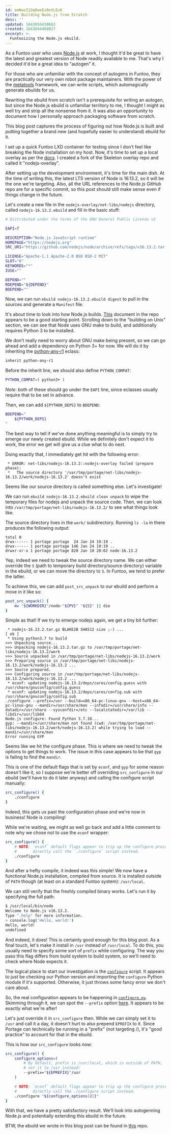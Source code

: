 ```yaml
---
id: emNwzI1Dq0weEz0eXLEsK
title: Building Node.js from Scratch
desc: ''
updated: 1643056430663
created: 1643044468027
excerpt: >-
  Funtooizing the Node.js ebuild.
---
```


As a Funtoo user who uses [Node.js](https://nodejs.org) at work, I thought it'd
be great to have the latest and greatest version of Node readily available to
me. That's why I decided it'd be a great idea to "autogen" it.

For those who are unfamiliar with the concept of autogens in Funtoo, they are
practically our very own robot package maintainers. With the power of the
[metatools](https://code.funtoo.org/bitbucket/users/drobbins/repos/funtoo-metatools/browse)
framework, we can write scripts, which automagically generate ebuilds for us.

Rewriting the ebuild from scratch isn't a prerequisite for writing an
autogen, but since the Node.js ebuild is unfamiliar territory to me,
I thought I might as well try and strip all the nonsense from it. It was also an
opportunity to document how I personally approach packaging software from
scratch.

This blog post captures the process of figuring out how Node.js is built and
putting together a brand new (and hopefully easier to understand) ebuild for it.

I set up a quick Funtoo LXD container for testing since I don't feel like
breaking the Node installation on my host. Now, it's time to set up a local
overlay as per the [docs](https://www.funtoo.org/Creating_Your_Own_Overlay). I
created a fork of the Skeleton overlay repo and called it "nodejs-overlay".

After setting up the development environment, it's time for the main dish. At
the time of writing this, the latest LTS version of Node is 16.13.2, so it will
be the one we're targeting. Also, all the URL references to the Node.js GitHub
repo are for a specific commit, so this post should still make sense even if
things change in the future.

Let's create a new file in the `nodejs-overlay/net-libs/nodejs` directory,
called `nodejs-16.13.2.ebuild` and fill in the basic stuff:

```bash
# Distributed under the terms of the GNU General Public License v2

EAPI=7

DESCRIPTION="Node.js JavaScript runtime"
HOMEPAGE="https://nodejs.org"
SRC_URI="https://github.com/nodejs/node/archive/refs/tags/v16.13.2.tar.gz -> ${P}.tar.gz"

LICENSE="Apache-1.1 Apache-2.0 BSD BSD-2 MIT"
SLOT="0"
KEYWORDS="*"
IUSE=""

DEPEND=""
RDEPEND="${DEPEND}"
BDEPEND=""
```

Now, we can run `ebuild nodejs-16.13.2.ebuild digest` to pull in the sources and
generate a `Manifest` file.

It's about time to look into how Node.js builds.
[This](https://github.com/nodejs/node/blob/ce41395f89414dfd459084ea61a7eeac1f67713a/BUILDING.md)
document in the repo appears to be a good starting point. Scrolling down to the
"building on Unix" section, we can see that Node uses GNU make to build, and
additionally requires Python 3 to be installed. 

We don't really need to worry about GNU make being present, so we can go ahead
and add a dependency on Python 3+ for now. We will do it by inheriting the
[python-any-r1](https://devmanual.gentoo.org/eclass-reference/python-any-r1.eclass/index.html)
eclass:

```bash
inherit python-any-r1
```

Before the inherit line, we should also define `PYTHON_COMPAT`:

```bash
PYTHON_COMPAT=( python3+ )
```

*Note*: both of these should go under the `EAPI` line, since eclasses usually
require that to be set in advance.

Then, we can add `${PYTHON_DEPS}` to `BDEPEND`:

```bash
BDEPEND="
    ${PYTHON_DEPS}
"
```

The best way to tell if we've done anything meaningful is to simply try to
emerge our newly created ebuild. While we definitely don't expect it to work,
the error we get will give us a clue what to do next.

Doing exactly that, I immediately get hit with the following error:

```
 * ERROR: net-libs/nodejs-16.13.2::nodejs-overlay failed (prepare phase):
 *   The source directory '/var/tmp/portage/net-libs/nodejs-16.13.2/work/nodejs-16.13.2' doesn't exist
```
 
Seems like our source directory is called something else. Let's investigate!

We can run `ebuild nodejs-16.13.2.ebuild clean unpack` to wipe the temporary
files for nodejs and unpack the source code. Then, we can look into
`/var/tmp/portage/net-libs/nodejs-16.13.2/` to see what things look like.

The source directory lives in the `work/` subdirectory. Running `ls -la` in
there produces the following output:

```
total 0
drwx------ 1 portage portage  24 Jan 24 19:19 .
drwx------ 1 portage portage 146 Jan 24 19:19 ..
drwxr-xr-x 1 portage portage 820 Jan 10 20:02 node-16.13.2
```

Yep, indeed we need to tweak the source directory name. We can either override
the `S` (path to temporary build directory/source directory) variable in the
ebuild, or we can move the directory to `S`. In Funtoo, we tend to prefer the
latter.

To achieve this, we can add `post_src_unpack` to our ebuild and perform a move
in it like so:

```bash
post_src_unpack() {
    mv "${WORKDIR}"/node-"${PV}" "${S}" || die
}
```

Simple as that! If we try to emerge nodejs again, we get a tiny bit further:

```
 * nodejs-16.13.2.tar.gz BLAKE2B SHA512 size ;-) ...                                                                                                                                     [ ok ]
 * Using python3.7 to build
>>> Unpacking source...
>>> Unpacking nodejs-16.13.2.tar.gz to /var/tmp/portage/net-libs/nodejs-16.13.2/work
>>> Source unpacked in /var/tmp/portage/net-libs/nodejs-16.13.2/work
>>> Preparing source in /var/tmp/portage/net-libs/nodejs-16.13.2/work/nodejs-16.13.2 ...
>>> Source prepared.
>>> Configuring source in /var/tmp/portage/net-libs/nodejs-16.13.2/work/nodejs-16.13.2 ...
 * econf: updating nodejs-16.13.2/deps/cares/config.guess with /usr/share/gnuconfig/config.guess
 * econf: updating nodejs-16.13.2/deps/cares/config.sub with /usr/share/gnuconfig/config.sub
./configure --prefix=/usr --build=x86_64-pc-linux-gnu --host=x86_64-pc-linux-gnu --mandir=/usr/share/man --infodir=/usr/share/info --datadir=/usr/share --sysconfdir=/etc --localstatedir=/var/lib --libdir=/usr/lib64
Node.js configure: Found Python 3.7.10...
gyp: --mandir=/usr/share/man not found (cwd: /var/tmp/portage/net-libs/nodejs-16.13.2/work/nodejs-16.13.2) while trying to load --mandir=/usr/share/man
Error running GYP
```

Seems like we hit the configure phase. This is where we need to tweak the
options to get things to work. The issue in this case appears to be that `gyp`
is failing to find the `mandir`.

This is one of the default flags that is set by `econf`, and `gyp` for some
reason doesn't like it, so I suppose we're better off overriding `src_configure`
in our ebuild (we'll have to do it later anyway) and calling the configure
script manually:

```bash
src_configure() {
    ./configure
}
```

Indeed, this gets us past the configuration phase and we're now in business!
Node is compiling!

While we're waiting, we might as well go back and add a little comment to note
why we chose not to use the `econf` wrapper:

```bash
src_configure() {
    # NOTE: `econf` default flags appear to trip up the configure process,
    #       directly call the `./configure` script instead.
    ./configure
}
```

And after a hefty compile, it indeed was this simple! We now have a functional
Node.js installation, compiled from source. It is installed outside of `PATH`
though (at least on a standard Funtoo system): `/usr/local`. 

We can still verify that the freshly compiled binary works. Let's run it by
specifying the full path:

```sh
$ /usr/local/bin/node 
Welcome to Node.js v16.13.2.
Type ".help" for more information.
> console.log('Hello, world!')
Hello, world!
undefined
```

And indeed, it does! This is certainly good enough for this blog post. As a
final touch, let's make it install in `/usr` instead of `/usr/local`. To do
this, you usually need to specify some sort of `prefix` while configuring. The
way you pass this flag differs from build system to build system, so we'll need
to check where Node expects it.

The logical place to start our investigation is the
[`configure`](https://github.com/nodejs/node/blob/ce41395f89414dfd459084ea61a7eeac1f67713a/configure)
script. It appears to just be checking our Python version and importing the
`configure` Python module if it's supported. Otherwise, it just throws some
fancy error we don't care about.

So, the real configuration appears to be happening in
[`configure.py`](https://github.com/nodejs/node/blob/ce41395f89414dfd459084ea61a7eeac1f67713a/configure.py).
Skimming through it, we can spot the `--prefix` option
[here](https://github.com/nodejs/node/blob/ce41395f89414dfd459084ea61a7eeac1f67713a/configure.py#L77).
It appears to be exactly what we're after!

Let's just override it in `src_configure` then. While we can simply set it to
`/usr` and call it a day, it doesn't hurt to also prepend `EPREFIX` to it. Since
Portage can technically be running in a "prefix" (not targeting /), it's "good
practice" to account for that in the ebuild.

This is how our `src_configure` looks now:

```bash
src_configure() {
	configure_options=(
		# By default, prefix is /usr/local, which is outside of PATH,
		# set it to /usr instead:
		--prefix="${EPREFIX}"/usr
	)

	# NOTE: `econf` default flags appear to trip up the configure process,
	#       directly call the ./configure script instead.
	./configure "${configure_options[@]}"
}
```

With that, we have a pretty satisfactory result. We'll look into autogenning
Node.js and potentially extending this ebuild in the future.

BTW, the ebuild we wrote in this blog post can be found in
[this](https://code.funtoo.org/bitbucket/users/invakid404/repos/nodejs-overlay/browse)
repo.